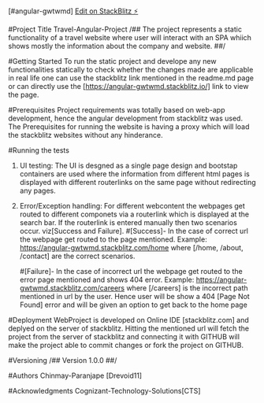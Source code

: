 [#angular-gwtwmd]
[Edit on StackBlitz ⚡️](https://stackblitz.com/edit/angular-gwtwmd)

#Project Title
  Travel-Angular-Project
  /## The project represents a static functionality of a travel website where user will interact with an SPA whiich shows mostly the information about the company and website. ##/

#Getting Started
To run the static project and develope any new functionalities statically to check whether the changes made are applicable in real life one can use the stackblitz link mentioned in the readme.md page or can directly use the [https://angular-gwtwmd.stackblitz.io/] link to view the page.

#Prerequisites
Project requirements was totally based on web-app development, hence the angular development from stackblitz was used. The Prerequisites for running the website is having a proxy which will load the stackblitz websites without any hinderance.

#Running the tests

  1. UI testing: The UI is desgned as a single page design and bootstap containers are used where the information from different html pages is displayed with different routerlinks on the same page without redirecting any pages.
  
  2. Error/Exception handling: For different webcontent the webpages get routed to different componets via a routerlink which is displayed at the search bar. If the routerlink is entered manually then two scenarios occur. viz[Success and Failure].
      #[Success]- In the case of correct url the webpage get routed to the page mentioned.
      Example: https://angular-gwtwmd.stackblitz.com/home where [/home, /about, /contact] are the correct scenarios.

      #[Failure]- In the case of incorrect url the webpage get routed to the error page mentioned and shows 404 error.
      Example: https://angular-gwtwmd.stackblitz.com/careers where [/careers] is the incorrect path mentioned in url by the user. Hence user will be show a 404 [Page Not Found] error and will be given an option to get back to the home page


#Deployment
WebProject is developed on Online IDE [stackblitz.com] and deplyed on the server of stackblitz. Hitting the mentioned url will fetch the project from the server of stackblitz and connecting it with GITHUB will make the project able to commit changes or fork the project on GITHUB. 

#Versioning
  /## Version 1.0.0 ##/

#Authors
  Chinmay-Paranjape [Drevoid11]

#Acknowledgments
  Cognizant-Technology-Solutions[CTS]
